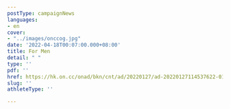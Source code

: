 ```yaml
---
postType: campaignNews
languages:
- en
cover:
- "../images/onccog.jpg"
date: '2022-04-18T00:07:00.000+08:00'
title: For Men
detail: " "
type: ''
pdf: ''
href: https://hk.on.cc/onad/bkn/cnt/ad/20220127/ad-20220127114537622-0127_21011_001.html
slug: ''
athleteType: ''

---
```

